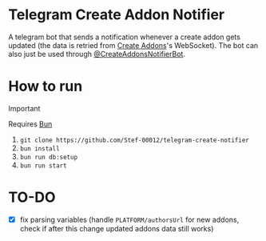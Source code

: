 # Telegram Create Addon Notifier

A telegram bot that sends a notification whenever a create addon gets updated (the data is retried from [Create Addons](https://github.com/stef-00012/create-addons/)'s WebSocket).
The bot can also just be used through [@CreateAddonsNotifierBot](https://t.me/CreateAddonsNotifierBot).

# How to run

> [!IMPORTANT]
> Requires [Bun](https://bun.sh/)

1. `git clone https://github.com/Stef-00012/telegram-create-notifier`
2. `bun install`
3. `bun run db:setup`
4. `bun run start`

# TO-DO
- [x] fix parsing variables (handle `PLATFORM/authorsUrl` for new addons, check if after this change updated addons data still works)
